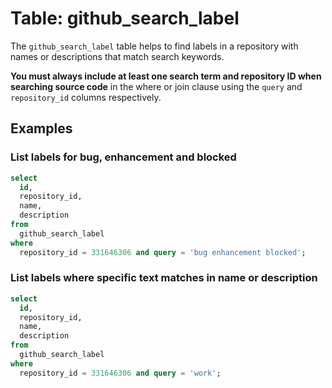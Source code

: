 # Table: github_search_label

The `github_search_label` table helps to find labels in a repository with names or descriptions that match search keywords. 

 **You must always include at least one search term and repository ID when searching source code** in the where or join clause using the `query` and `repository_id` columns respectively.

## Examples

### List labels for bug, enhancement and blocked

```sql
select
  id,
  repository_id,
  name,
  description
from
  github_search_label
where
  repository_id = 331646306 and query = 'bug enhancement blocked';
```

### List labels where specific text matches in name or description

```sql
select
  id,
  repository_id,
  name,
  description
from
  github_search_label
where
  repository_id = 331646306 and query = 'work';
```
